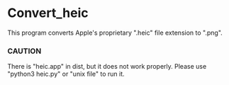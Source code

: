 # Convert_heic
This program converts Apple's proprietary ".heic" file extension to ".png".

### CAUTION  ###
There is "heic.app" in dist, but it does not work properly.
Please use "python3 heic.py" or "unix file" to run it.
